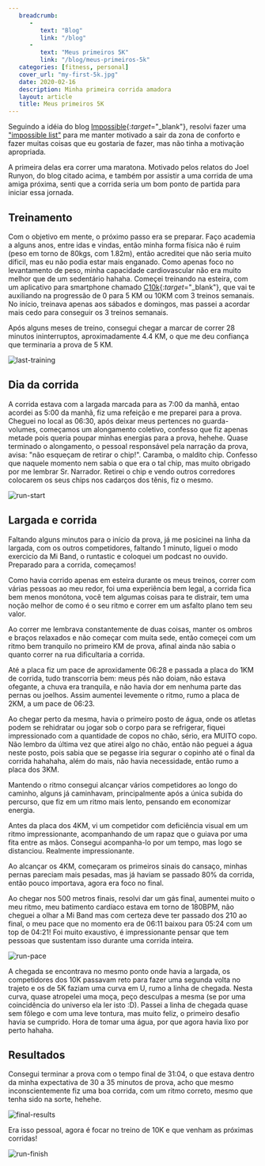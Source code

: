 ```yaml
---
   breadcrumb:
      -
         text: "Blog"
         link: "/blog"
      -             
         text: "Meus primeiros 5K"
         link: "/blog/meus-primeiros-5k"
   categories: [fitness, personal]
   cover_url: "my-first-5k.jpg"
   date: 2020-02-16
   description: Minha primeira corrida amadora
   layout: article
   title: Meus primeiros 5K
---
```


[last-training]: /cdn/images/5k/last-training.jpg "Pace médio da corrida"
[run-pace]: /cdn/images/5k/run-pace.png "Pace médio da corrida"
[run-start]: /cdn/images/5k/run-start.jpg "Chegada ao evento"
[run-finish]: /cdn/images/5k/run-finish.jpg "Linha de chegada com a medalha"
[final-results]: /cdn/images/5k/final-results.png "Linha de chegada com a medalha"


Seguindo a idéia do blog [Impossible](https://impossiblehq.com/blog/){:*target*="_blank"}, resolvi fazer uma ["impossible list"](/impossible-list) para me manter motivado a sair da zona de conforto e fazer muitas coisas que eu gostaria de fazer, mas não tinha a motivação apropriada.

A primeira delas era correr uma maratona. Motivado pelos relatos do Joel Runyon, do blog citado acima, e também por assistir a uma corrida de uma amiga próxima, senti que a corrida seria um bom ponto de partida para iniciar essa jornada.

## Treinamento

Com o objetivo em mente, o próximo passo era se preparar. Faço academia a alguns anos, entre idas e vindas, então minha forma física não é ruim (peso em torno de 80kgs, com 1.82m), então acreditei que não seria muito díficil, mas eu não podia estar mais enganado. Como apenas foco no levantamento de peso, minha capacidade cardiovascular não era muito melhor que de um sedentário hahaha. Começei treinando na esteira, com um aplicativo para smartphone chamado [C10k](https://www.zenlabsfitness.com/){:*target*="_blank"}, que vai te auxiliando na progressão de 0 para 5 KM ou 10KM com 3 treinos semanais. No início, treinava apenas aos sábados e domingos, mas passei a acordar mais cedo para conseguir os 3 treinos semanais.

Após alguns meses de treino, consegui chegar a marcar de correr 28 minutos ininterruptos, aproximadamente 4.4 KM, o que me deu confiança que terminaria a prova de 5 KM.

![last-training]

## Dia da corrida

A corrida estava com a largada marcada para as 7:00 da manhã, entao acordei as 5:00 da manhã, fiz uma refeição e me preparei para a prova. Cheguei no local as 06:30, após deixar meus pertences no guarda-volumes, começamos um alongamento coletivo, confesso que fiz apenas metade pois queria poupar minhas energias para a prova, hehehe. Quase terminado o alongamento, o pessoal responsável pela narração da prova, avisa: "não esqueçam de retirar o chip!". Caramba, o maldito chip. Confesso que naquele momento nem sabia o que era o tal chip, mas muito obrigado por me lembrar Sr. Narrador. Retirei o chip e vendo outros corredores colocarem os seus chips nos cadarços dos tênis, fiz o mesmo.

![run-start]

## Largada e corrida

Faltando alguns minutos para o início da prova, já me posicinei na linha da largada, com os outros competidores, faltando 1 minuto, liguei o modo exercicio da Mi Band, o runtastic e coloquei um podcast no ouvido. Preparado para a corrida, começamos!

Como havia corrido apenas em esteira durante os meus treinos, correr com várias pessoas ao meu redor, foi uma experiência bem legal, a corrida fica bem menos monótona, você tem algumas coisas para te distrair, tem uma noção melhor de como é o seu ritmo e correr em um asfalto plano tem seu valor.

Ao correr me lembrava constantemente de duas coisas, manter os ombros e braços relaxados e não começar com muita sede, então começei com um ritmo bem tranquilo no primeiro KM de prova, afinal ainda não sabia o quanto correr na rua dificultaria a corrida.

Até a placa fiz um pace de aproxidamente 06:28 e passada a placa do 1KM de corrida, tudo transcorria bem: meus pés não doiam, não estava ofegante, a chuva era tranquila, e não havia dor em nenhuma parte das pernas ou joelhos. Assim aumentei levemente o ritmo, rumo a placa de 2KM, a um pace de 06:23.

Ao chegar perto da mesma, havia o primeiro posto de água, onde os atletas podem se rehidratar ou jogar sob o corpo para se refrigerar, fiquei impressionado com a quantidade de copos no chão, sério, era MUITO copo. Não lembro da última vez que atirei algo no chão, então não peguei a água neste posto, pois sabia que se pegasse iria segurar o copinho até o final da corrida hahahaha, além do mais, não havia necessidade, então rumo a placa dos 3KM.

Mantendo o ritmo consegui alcançar vários competidores ao longo do caminho, alguns já caminhavam, principalmente após a única subida do percurso, que fiz em um ritmo mais lento, pensando em economizar energia.

Antes da placa dos 4KM, vi um competidor com deficiência visual em um ritmo impressionante, acompanhando de um rapaz que o guiava por uma fita entre as mãos. Consegui acompanha-lo por um tempo, mas logo se distanciou. Realmente impressionante.

Ao alcançar os 4KM, começaram os primeiros sinais do cansaço, minhas pernas pareciam mais pesadas, mas já haviam se passado 80% da corrida, então pouco importava, agora era foco no final.

Ao chegar nos 500 metros finais, resolvi dar um gás final, aumentei muito o meu ritmo, meu batimento cardíaco estava em torno de 180BPM, não cheguei a olhar a Mi Band mas com certeza deve ter passado dos 210 ao final, o meu pace que no momento era de 06:11 baixou para 05:24 com um top de 04:21! Foi muito exaustivo, é impressionante pensar que tem pessoas que sustentam isso durante uma corrida inteira.

![run-pace]

A chegada se encontrava no mesmo ponto onde havia a largada, os competidores dos 10K passavam reto para fazer uma segunda volta no trajeto e os de 5K faziam uma curva em U, rumo a linha de chegada. Nesta curva, quase atropelei uma moça, peço desculpas a mesma (se por uma coincidência do universo ela ler isto :D). Passei a linha de chegada quase sem fôlego e com uma leve tontura, mas muito feliz, o primeiro desafio havia se cumprido. Hora de tomar uma água, por que agora havia lixo por perto hahaha.

## Resultados

Consegui terminar a prova com o tempo final de 31:04, o que estava dentro da minha expectativa de 30 a 35 minutos de prova, acho que mesmo inconscientemente fiz uma boa corrida, com um ritmo correto, mesmo que tenha sido na sorte, hehehe.

![final-results]

Era isso pessoal, agora é focar no treino de 10K e que venham as próximas corridas!

![run-finish]

